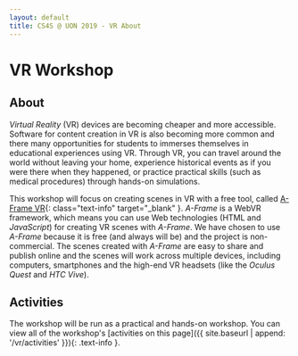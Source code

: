 ```yaml
---
layout: default
title: CS4S @ UON 2019 - VR About
---
```


# VR Workshop

## About

*Virtual Reality* (VR) devices are becoming cheaper and more accessible. 
Software for content creation in VR is also becoming more common and there many opportunities for students to immerses themselves in educational experiences using VR. 
Through VR, you can travel around the world without leaving your home, experience historical events as if you were there when they happened, or practice practical skills (such as medical procedures) through hands-on simulations.

This workshop will focus on creating scenes in VR with a free tool, called [A-Frame VR](https://aframe.io){: class="text-info" target="_blank" }. 
*A-Frame* is a WebVR framework, which means you can use Web technologies (HTML and *JavaScript*) for creating VR scenes with *A-Frame*. 
We have chosen to use *A-Frame* because it is free (and always will be) and the project is non-commercial. 
The scenes created with *A-Frame* are easy to share and publish online and the scenes will work across multiple devices, including computers, smartphones and the high-end VR headsets (like the *Oculus Quest* and *HTC Vive*). 

## Activities

The workshop will be run as a practical and hands-on workshop.
You can view all of the workshop's [activities on this page]({{ site.baseurl | append: '/vr/activities' }}){: .text-info }.

